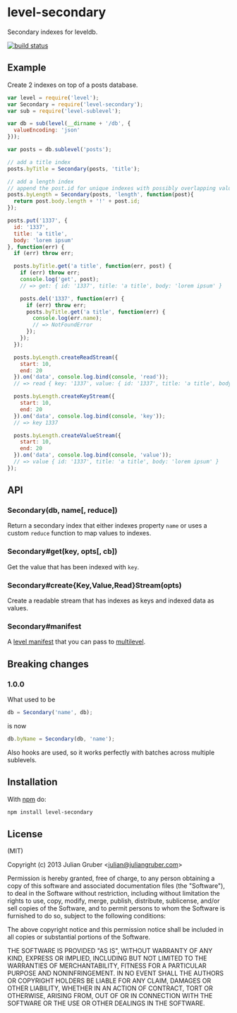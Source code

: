 # level-secondary

Secondary indexes for leveldb.

[![build status](https://secure.travis-ci.org/juliangruber/level-secondary.png)](http://travis-ci.org/juliangruber/level-secondary)

## Example

Create 2 indexes on top of a posts database.

```js
var level = require('level');
var Secondary = require('level-secondary');
var sub = require('level-sublevel');

var db = sub(level(__dirname + '/db', {
  valueEncoding: 'json'
}));

var posts = db.sublevel('posts');

// add a title index
posts.byTitle = Secondary(posts, 'title');

// add a length index
// append the post.id for unique indexes with possibly overlapping values
posts.byLength = Secondary(posts, 'length', function(post){
  return post.body.length + '!' + post.id;
});

posts.put('1337', {
  id: '1337',
  title: 'a title',
  body: 'lorem ipsum'
}, function(err) {
  if (err) throw err;

  posts.byTitle.get('a title', function(err, post) {
    if (err) throw err;
    console.log('get', post);
    // => get: { id: '1337', title: 'a title', body: 'lorem ipsum' }

    posts.del('1337', function(err) {
      if (err) throw err;
      posts.byTitle.get('a title', function(err) {
        console.log(err.name);
        // => NotFoundError
      });
    });
  });

  posts.byLength.createReadStream({
    start: 10,
    end: 20
  }).on('data', console.log.bind(console, 'read'));
  // => read { key: '1337', value: { id: '1337', title: 'a title', body: 'lorem ipsum' } }

  posts.byLength.createKeyStream({
    start: 10,
    end: 20
  }).on('data', console.log.bind(console, 'key'));
  // => key 1337

  posts.byLength.createValueStream({
    start: 10,
    end: 20
  }).on('data', console.log.bind(console, 'value'));
  // => value { id: '1337', title: 'a title', body: 'lorem ipsum' }
});
```

## API

### Secondary(db, name[, reduce])

Return a secondary index that either indexes property `name` or uses a custom
`reduce` function to map values to indexes.

### Secondary#get(key, opts[, cb])

Get the value that has been indexed with `key`.

### Secondary#create{Key,Value,Read}Stream(opts)

Create a readable stream that has indexes as keys and indexed data as values.

### Secondary#manifest

A [level manifest](https://github.com/dominictarr/level-manifest) that you can pass to [multilevel](https://github.com/juliangruber/multilevel).

## Breaking changes

### 1.0.0

What used to be

```js
db = Secondary('name', db);
```

is now

```js
db.byName = Secondary(db, 'name');
```

Also hooks are used, so it works perfectly with batches across multiple
sublevels.

## Installation

With [npm](https://npmjs.org) do:

```bash
npm install level-secondary
```

## License

(MIT)

Copyright (c) 2013 Julian Gruber &lt;julian@juliangruber.com&gt;

Permission is hereby granted, free of charge, to any person obtaining a copy of
this software and associated documentation files (the "Software"), to deal in
the Software without restriction, including without limitation the rights to
use, copy, modify, merge, publish, distribute, sublicense, and/or sell copies
of the Software, and to permit persons to whom the Software is furnished to do
so, subject to the following conditions:

The above copyright notice and this permission notice shall be included in all
copies or substantial portions of the Software.

THE SOFTWARE IS PROVIDED "AS IS", WITHOUT WARRANTY OF ANY KIND, EXPRESS OR
IMPLIED, INCLUDING BUT NOT LIMITED TO THE WARRANTIES OF MERCHANTABILITY,
FITNESS FOR A PARTICULAR PURPOSE AND NONINFRINGEMENT. IN NO EVENT SHALL THE
AUTHORS OR COPYRIGHT HOLDERS BE LIABLE FOR ANY CLAIM, DAMAGES OR OTHER
LIABILITY, WHETHER IN AN ACTION OF CONTRACT, TORT OR OTHERWISE, ARISING FROM,
OUT OF OR IN CONNECTION WITH THE SOFTWARE OR THE USE OR OTHER DEALINGS IN THE
SOFTWARE.
